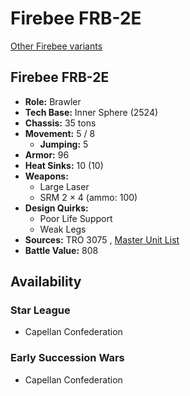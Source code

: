 # Firebee FRB-2E 

[Other Firebee variants](../firebee.md) 

## Firebee FRB-2E 

- **Role:** Brawler 
- **Tech Base:** Inner Sphere (2524) 
- **Chassis:** 35 tons 
- **Movement:** 5 / 8 
  - **Jumping:** 5 
- **Armor:** 96 
- **Heat Sinks:** 10 (10) 
- **Weapons:** 
  - Large Laser 
  - SRM 2 × 4 (ammo: 100) 
- **Design Quirks:** 
  - Poor Life Support 
  - Weak Legs 
- **Sources:** TRO 3075 , [Master Unit List](http://masterunitlist.info/Unit/Details/1079) 
- **Battle Value:** 808 

## Availability 

### Star League 

- Capellan Confederation 

### Early Succession Wars 

- Capellan Confederation 

